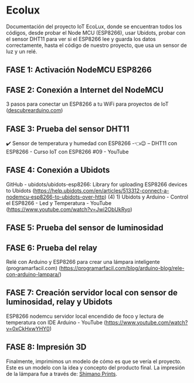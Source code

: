 # Ecolux
Documentación del proyecto IoT EcoLux, donde se encuentran todos los códigos, desde probar el Node MCU (ESP8266), usar Ubidots, probar con el sensor DHT11 para ver si el ESP8266 lee y guarda los datos correctamente, hasta el código de nuestro proyecto, que usa un sensor de luz y un relé. 

## FASE 1: Activación NodeMCU ESP8266


## FASE 2: Conexión a Internet del NodeMCU
3 pasos para conectar un ESP8266 a tu WiFi para proyectos de IoT ([descubrearduino.com](https://descubrearduino.com/conectar-un-esp8266-a-wifi/))

## FASE 3: Prueba del sensor DHT11
✔️ Sensor de temperatura y humedad con ESP8266 -👈😉 – DHT11 con ESP8266 - Curso IoT con ESP8266 #09 - YouTube

## FASE 4: Conexión a Ubidots
GitHub - ubidots/ubidots-esp8266: Library for uploading ESP8266 devices to Ubidots
(https://help.ubidots.com/en/articles/513312-connect-a-nodemcu-esp8266-to-ubidots-over-http)
(4) 1) Ubidots y Arduino - Control el ESP8266 - Led y Temperatura - YouTube (https://www.youtube.com/watch?v=Jwi2ObUkRyo)
## FASE 5: Prueba del sensor de luminosidad

## FASE 6: Prueba del relay
Relé con Arduino y ESP8266 para crear una lámpara inteligente (programarfacil.com) (https://programarfacil.com/blog/arduino-blog/rele-con-arduino-lampara/)
## FASE 7: Creación servidor local con sensor de luminosidad, relay y Ubidots

ESP8266 nodemcu servidor local encendido de foco y lectura de temperatura con IDE Arduino - YouTube (https://www.youtube.com/watch?v=0xCkHxwYHY0)

## FASE 8: Impresión 3D
Finalmente, imprimimos un modelo de cómo es que se vería el proyecto. Este es un modelo con la idea y concepto del producto final. La impresión de la lámpara fue a través de: [Shimano Prints](https://www.instagram.com/shimano.prints/).
